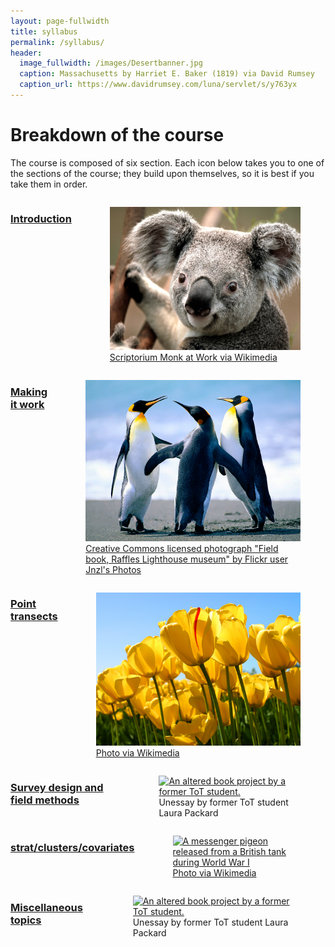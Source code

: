 ```yaml
---
layout: page-fullwidth
title: syllabus
permalink: /syllabus/
header:
  image_fullwidth: /images/Desertbanner.jpg
  caption: Massachusetts by Harriet E. Baker (1819) via David Rumsey
  caption_url: https://www.davidrumsey.com/luna/servlet/s/y763yx
---
```


# Breakdown of the course

The course is composed of six section.  Each icon below takes you to one of the sections of the course; they build upon themselves, so it is best if you take them in order.

<div class="row">
    <div class="small-6 columns">
        <a href="/syllabus/Chapter1/"><h3>Introduction</h3></a>
        <figure>
            <a href="/syllabus/Chapter1/">
            <img src="/images/Koala.jpg" alt="Scriptorium Monk at Work." />
            </a>
            <figcaption><a href="https://commons.wikimedia.org/wiki/File:Scriptorium-monk-at-work.jpg" target="_blank">Scriptorium Monk at Work via Wikimedia</a></figcaption>
        </figure>
    </div>
    <div class="small-6 columns">
        <a href="/syllabus/Chapter2/"><h3>Making it work</h3></a>
        <figure>
            <a href="/syllabus/Chapter2/">
            <img src="/images/Penguins.jpg" alt="A field book standing on end"  />
            </a>
            <figcaption><a href="https://flic.kr/p/oKG72Y" target="_blank">Creative Commons licensed photograph "Field book, Raffles Lighthouse museum" by Flickr user Jnzl's Photos</a></figcaption>
        </figure>
    </div>
</div>
<div class="row">
  <div class="small-6 columns">
        <a href="/syllabus/Chapter3/"><h3>Point transects</h3></a>
        <figure>
            <a href="/syllabus/Chapter3/">
            <img src="/images/Tulips.jpg" alt="A messenger pigeon released from a British tank during World War I" />
            </a>
            <figcaption><a href="https://commons.wikimedia.org/wiki/File:Messenger_pigeon_released_from_British_tank_1918_IWM_Q_9247.jpg" target="_blank">Photo via Wikimedia</a></figcaption>
        </figure>
    </div>  
    <div class="small-6 columns">
        <a href="/syllabus/Chapter4/"><h3>Survey design and field methods</h3></a>
        <figure>
            <a href="/syllabus/Chapter4/">
            <img src="/images/IMG_4638.jpg" alt="An altered book project by a former ToT student." />
            </a>
            <figcaption>Unessay by former ToT student Laura Packard</figcaption>
        </figure>
    </div>  
  </div>
<div class="row">
  <div class="small-6 columns">
        <a href="/syllabus/Chapter5/"><h3>strat/clusters/covariates</h3></a>
        <figure>
            <a href="syllabus/Chapter5/">
            <img src="/images/Messenger_pigeon_released_from_British_tank_1918_IWM_Q_9247.jpg" alt="A messenger pigeon released from a British tank during World War I" />
            </a>
            <figcaption><a href="https://commons.wikimedia.org/wiki/File:Messenger_pigeon_released_from_British_tank_1918_IWM_Q_9247.jpg" target="_blank">Photo via Wikimedia</a></figcaption>
        </figure>
    </div>  
    <div class="small-6 columns">
        <a href="/syllabus/Chapter6/"><h3>Miscellaneous topics</h3></a>
        <figure>
            <a href="/syllabus/Chapter6/">
            <img src="/images/IMG_4638.jpg" alt="An altered book project by a former ToT student." />
            </a>
            <figcaption>Unessay by former ToT student Laura Packard</figcaption>
        </figure>
    </div>  
  </div>
